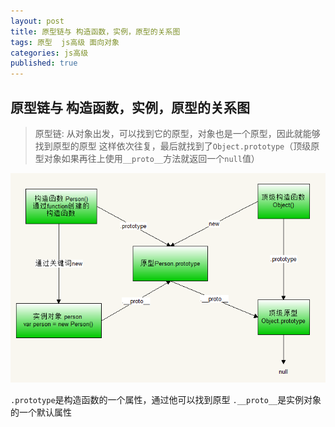 ```yaml
---
layout: post
title: 原型链与 构造函数，实例，原型的关系图
tags: 原型  js高级 面向对象 
categories: js高级
published: true
---
```

## 原型链与 构造函数，实例，原型的关系图
>原型链: 从对象出发，可以找到它的原型，对象也是一个原型，因此就能够找到原型的原型
>这样依次往复，最后就找到了`Object.prototype`（顶级原型对象如果再往上使用`__proto__`方法就返回一个`null`值）

![关系图](../static/img/prototype.png "原型链与 构造函数，实例，原型的关系图")


`.prototype`是构造函数的一个属性，通过他可以找到原型
`.__proto__`是实例对象的一个默认属性
